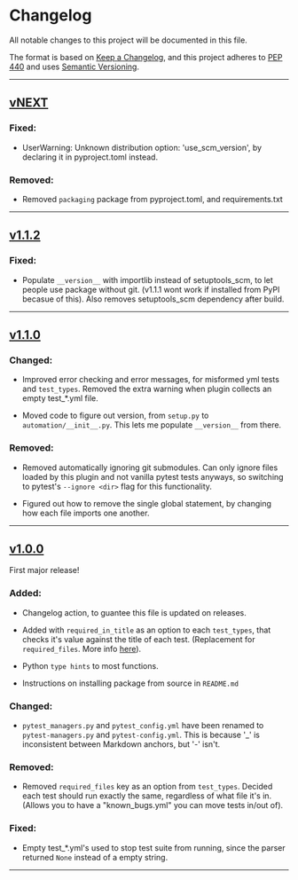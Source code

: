 # Changelog

All notable changes to this project will be documented in this file.

The format is based on [Keep a Changelog](https://keepachangelog.com/en/1.0.0/),
and this project adheres to [PEP 440](https://www.python.org/dev/peps/pep-0440/) 
and uses [Semantic Versioning](https://semver.org/spec/v2.0.0.html).


<!--
## Example template!!

## [v<VERSION>](https://github.com/asfadmin/Discovery-PytestAutomation/compare/v<OLD>...v<NEW>)

### Added:
-

### Changed:
-

### Fixed:
- 

### Removed:
-

-->

------

## [vNEXT](https://github.com/asfadmin/Discovery-PytestAutomation/compare/v1.1.2...vUNKNOWN)

### Fixed:
- UserWarning: Unknown distribution option: 'use_scm_version', by declaring it in pyproject.toml instead.

### Removed:
- Removed `packaging` package from pyproject.toml, and requirements.txt

------

## [v1.1.2](https://github.com/asfadmin/Discovery-PytestAutomation/compare/v1.1.0...v1.1.2)

### Fixed:
- Populate `__version__` with importlib instead of setuptools_scm, to let people use package without git. (v1.1.1 wont work if installed from PyPI becasue of this). Also removes setuptools_scm dependency after build.

------

## [v1.1.0](https://github.com/asfadmin/Discovery-PytestAutomation/compare/v1.0.0...v1.1.0)

### Changed:
- Improved error checking and error messages, for misformed yml tests and `test_types`. Removed the extra warning when plugin collects an empty test_*.yml file.

- Moved code to figure out version, from `setup.py` to `automation/__init__.py`. This lets me populate `__version__` from there.

### Removed:
- Removed automatically ignoring git submodules. Can only ignore files loaded by this plugin and not vanilla pytest tests anyways, so switching to pytest's `--ignore <dir>` flag for this functionality.

- Figured out how to remove the single global statement, by changing how each file imports one another.

------

## [v1.0.0](https://github.com/asfadmin/Discovery-PytestAutomation/compare/v0.0.1...v1.0.0)

First major release!

### Added:
- Changelog action, to guantee this file is updated on releases.

- Added with `required_in_title` as an option to each `test_types`, that checks it's value against the title of each test. (Replacement for `required_files`. More info [here](https://github.com/asfadmin/Discovery-PytestAutomation/tree/stable#pytest-configyml-example)).

- Python `type hints` to most functions.

- Instructions on installing package from source in `README.md`

### Changed:
- `pytest_managers.py` and `pytest_config.yml` have been renamed to `pytest-managers.py` and `pytest-config.yml`. This is because '_' is inconsistent between Markdown anchors, but '-' isn't.

### Removed:
- Removed `required_files` key as an option from `test_types`. Decided each test should run exactly the same, regardless of what file it's in. (Allows you to have a "known_bugs.yml" you can move tests in/out of).

### Fixed:
- Empty test_*.yml's used to stop test suite from running, since the parser returned `None` instead of a empty string.

------
